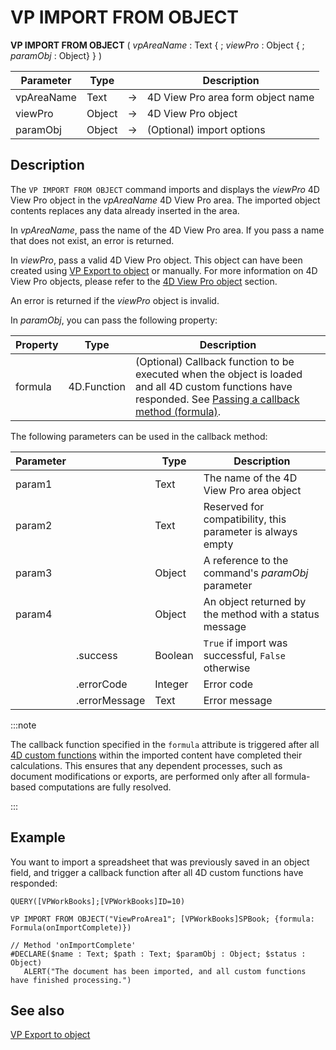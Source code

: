 # VP IMPORT FROM OBJECT



<!-- REF #_method_.VP IMPORT FROM OBJECT.Syntax -->
**VP IMPORT FROM OBJECT** ( *vpAreaName* : Text  { ; *viewPro* : Object { ; *paramObj* : Object} } ) <!-- END REF -->

<!-- REF #_method_.VP IMPORT FROM OBJECT.Params -->

| Parameter    | Type   |  | Description |
|-------------|--------|---|-------------|
| vpAreaName  | Text   | -> | 4D View Pro area form object name |
| viewPro     | Object | -> | 4D View Pro object |
| paramObj    | Object | -> | (Optional) import options |

<!-- END REF -->

## Description

The `VP IMPORT FROM OBJECT` command <!-- REF #_method_.VP IMPORT FROM OBJECT.Summary -->imports and displays the *viewPro* 4D View Pro object in the *vpAreaName* 4D View Pro area<!-- END REF -->. The imported object contents replaces any data already inserted in the area.

In *vpAreaName*, pass the name of the 4D View Pro area. If you pass a name that does not exist, an error is returned.

In *viewPro*, pass a valid 4D View Pro object. This object can have been created using [VP Export to object](VP%20Export%20to%20object.md) or manually. For more information on 4D View Pro objects, please refer to the [4D View Pro object](../configuring.md#4d-view-pro-object) section.

An error is returned if the *viewPro* object is invalid.

In *paramObj*, you can pass the following property:

| Property | Type | Description |
|----------|------|-------------|
| formula  | 4D.Function | (Optional) Callback function to be executed when the object is loaded and all 4D custom functions have responded. See [Passing a callback method (formula)](vp-export-document.md#passing-a-callback-method-formula). |

The following parameters can be used in the callback method:

| Parameter |  | Type | Description |
|-----------|----|------|-------------|
| param1    |  | Text | The name of the 4D View Pro area object |
| param2    |  | Text | Reserved for compatibility, this parameter is always empty |
| param3    |  | Object | A reference to the command's *paramObj* parameter |
| param4    |  | Object | An object returned by the method with a status message |
|           | .success | Boolean | `True` if import was successful, `False` otherwise |
|           | .errorCode | Integer | Error code |
|           | .errorMessage | Text | Error message |

:::note

The callback function specified in the `formula` attribute is triggered after all [4D custom functions](../formulas.md#4d-functions) within the imported content have completed their calculations. This ensures that any dependent processes, such as document modifications or exports, are performed only after all formula-based computations are fully resolved.

:::

## Example

You want to import a spreadsheet that was previously saved in an object field, and trigger a callback function after all 4D custom functions have responded:

```4d
QUERY([VPWorkBooks];[VPWorkBooks]ID=10)

VP IMPORT FROM OBJECT("ViewProArea1"; [VPWorkBooks]SPBook; {formula: Formula(onImportComplete)})
```

```4d
// Method 'onImportComplete'
#DECLARE($name : Text; $path : Text; $paramObj : Object; $status : Object)
   ALERT("The document has been imported, and all custom functions have finished processing.")
```

## See also

[VP Export to object](VP%20Export%20to%20object.md)